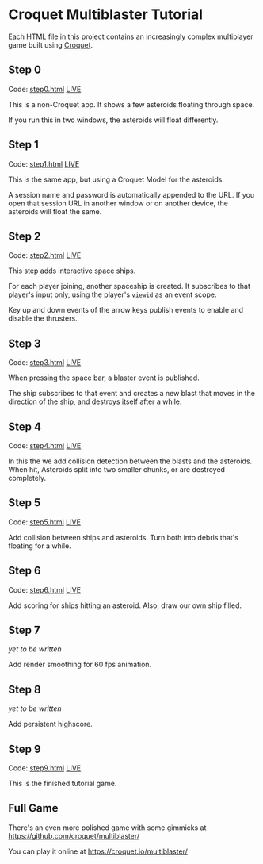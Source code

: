 # Croquet Multiblaster Tutorial

Each HTML file in this project contains an increasingly complex multiplayer game built using [Croquet](https://croquet.io/docs/).

## Step 0

Code: [step0.html](step0.html) [LIVE](https://croquet.github.io/multiblaster-tutorial/step0.html)

This is a non-Croquet app. It shows a few asteroids floating through space.

If you run this in two windows, the asteroids will float differently.

## Step 1

Code: [step1.html](step1.html) [LIVE](https://croquet.github.io/multiblaster-tutorial/step1.html)

This is the same app, but using a Croquet Model for the asteroids.

A session name and password is automatically appended to the URL.
If you open that session URL in another window or on another device,
the asteroids will float the same.

## Step 2

Code: [step2.html](step2.html) [LIVE](https://croquet.github.io/multiblaster-tutorial/step2.html)

This step adds interactive space ships.

For each player joining, another spaceship is created.
It subscribes to that player's input only, using the player's `viewid` as an event scope.

Key up and down events of the arrow keys publish events to enable and disable the thrusters.

## Step 3

Code: [step3.html](step3.html) [LIVE](https://croquet.github.io/multiblaster-tutorial/step3.html)

When pressing the space bar, a blaster event is published.

The ship subscribes to that event and creates a new blast that
moves in the direction of the ship, and destroys itself after a while.

## Step 4

Code: [step4.html](step4.html) [LIVE](https://croquet.github.io/multiblaster-tutorial/step4.html)

In this the we add collision detection between the blasts and the asteroids.
When hit, Asteroids split into two smaller chunks, or are destroyed completely.

## Step 5

Code: [step5.html](step5.html) [LIVE](https://croquet.github.io/multiblaster-tutorial/step5.html)

Add collision between ships and asteroids.
Turn both into debris that's floating for a while.

## Step 6

Code: [step6.html](step6.html) [LIVE](https://croquet.github.io/multiblaster-tutorial/step6.html)

Add scoring for ships hitting an asteroid. Also, draw our own ship filled.

## Step 7

_yet to be written_

Add render smoothing for 60 fps animation.

## Step 8

_yet to be written_

Add persistent highscore.

## Step 9

Code: [step9.html](step9.html) [LIVE](https://croquet.github.io/multiblaster-tutorial/step9.html)

This is the finished tutorial game.

## Full Game

There's an even more polished game with some gimmicks at
https://github.com/croquet/multiblaster/

You can play it online at https://croquet.io/multiblaster/